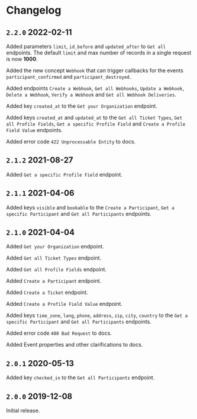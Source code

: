 # Changelog

## `2.2.0` 2022-02-11

Added parameters `limit`, `id_before` and `updated_after` to `Get all` endpoints. The default `limit` and max number of records in a single request is now **1000**.

Added the new concept `Webhook` that can trigger callbacks for the events `participant_confirmed` and `participant_destroyed`.

Added endpoints `Create a Webhook`, `Get all Webhooks`, `Update a Webhook`, `Delete a Webhook`, `Verify a Webhook` and `Get all Webhook Deliveries`.

Added key `created_at` to the `Get your Organization` endpoint.

Added keys `created_at` and `updated_at` to the `Get all Ticket Types`, `Get all Profile Fields`, `Get a specific Profile Field` and `Create a Profile Field Value` endpoints.

Added error code `422 Unprocessable Entity` to docs.
## `2.1.2` 2021-08-27

Added `Get a specific Profile Field` endpoint.

## `2.1.1` 2021-04-06

Added keys `visible` and `bookable` to the `Create a Participant`, `Get a specific Participant` and `Get all Participants` endpoints.

## `2.1.0` 2021-04-04

Added `Get your Organization` endpoint.

Added `Get all Ticket Types` endpoint.

Added `Get all Profile Fields` endpoint.

Added `Create a Participant` endpoint.

Added `Create a Ticket` endpoint.

Added `Create a Profile Field Value` endpoint.

Added keys `time_zone`, `lang`, `phone`, `address`, `zip`, `city`, `country` to the `Get a specific Participant` and `Get all Participants` endpoints.

Added error code `400 Bad Request` to docs.

Added Event properties and other clarifications to docs.

## `2.0.1` 2020-05-13

Added key `checked_in` to the `Get all Participants` endpoint.

## `2.0.0` 2019-12-08

Initial release.
